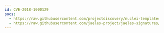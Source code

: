 ```yaml
---
id: CVE-2018-1000129
pocs:
  - https://raw.githubusercontent.com/projectdiscovery/nuclei-templates/master/cves/CVE-2018-1000129.yaml
  - https://raw.githubusercontent.com/jaeles-project/jaeles-signatures/master/cves/jolokia-xss-cve-2018-1000129.yaml
---
```

